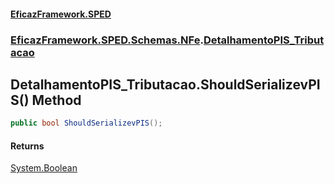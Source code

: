 #### [EficazFramework.SPED](EficazFrameworkSPED.md 'EficazFramework SPED')
### [EficazFramework.SPED.Schemas.NFe](EficazFramework.SPED.Schemas.NFe.md 'EficazFramework.SPED.Schemas.NFe').[DetalhamentoPIS_Tributacao](EficazFramework.SPED.Schemas.NFe/DetalhamentoPIS_Tributacao.md 'EficazFramework.SPED.Schemas.NFe.DetalhamentoPIS_Tributacao')

## DetalhamentoPIS_Tributacao.ShouldSerializevPIS() Method

```csharp
public bool ShouldSerializevPIS();
```

#### Returns
[System.Boolean](https://docs.microsoft.com/en-us/dotnet/api/System.Boolean 'System.Boolean')